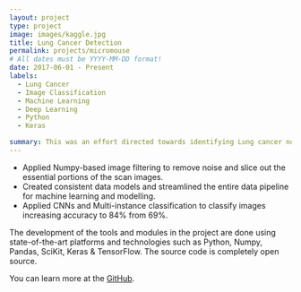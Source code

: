 ```yaml
---
layout: project
type: project
image: images/kaggle.jpg
title: Lung Cancer Detection
permalink: projects/micromouse
# All dates must be YYYY-MM-DD format!
date: 2017-06-01 - Present
labels:
  - Lung Cancer
  - Image Classification
  - Machine Learning
  - Deep Learning
  - Python
  - Keras

summary: This was an effort directed towards identifying Lung cancer nodules from patient CT scan images using advanced image classification methods based on Convolutional neural networks and Multi Instance classification techniques.
---
```


<ul>
  <li>Applied Numpy-based image filtering to remove noise and slice out the essential portions of the scan images.</li>
  <li>Created consistent data models and streamlined the entire data pipeline for machine learning and modelling.</li>
  <li>Applied CNNs and Multi-instance classification to classify images increasing accuracy to 84% from 69%.</li>
</ul>

The development of the tools and modules in the project are done using state-of-the-art platforms and technologies such as Python, Numpy, Pandas, SciKit, Keras & TensorFlow. The source code is completely open source.

You can learn more at the [GitHub](https://github.com/vivek14632/LungCancerProject).
